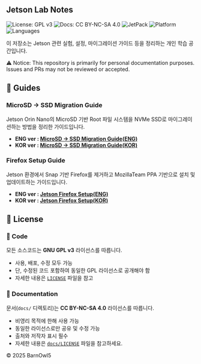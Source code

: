 ## Jetson Lab Notes
![License: GPL v3](https://img.shields.io/badge/License-GPLv3-blue.svg)
![Docs: CC BY-NC-SA 4.0](https://img.shields.io/badge/Docs-CC--BY--NC--SA%204.0-green)
![JetPack](https://img.shields.io/badge/JetPack-6.x-orange)
![Platform](https://img.shields.io/badge/Platform-Jetson%20Orin%20Nano-brightgreen)
![Languages](https://img.shields.io/badge/Languages-ENG%20%7C%20KOR-red)

이 저장소는 Jetson 관련 실험, 설정, 마이그레이션 가이드 등을 정리하는 개인 학습 공간입니다.

⚠️ Notice: This repository is primarily for personal documentation purposes. Issues and PRs may not be reviewed or accepted.


## 📖 Guides

### MicroSD -> SSD Migration Guide
Jetson Orin Nano의 MicroSD 기반 Root 파일 시스템을 NVMe SSD로 마이그레이션하는 방법을 정리한 가이드입니다.

- **ENG ver : [MicroSD -> SSD Migration Guide(ENG)](./docs/ENG/jetson_ssd_migration_guide(ENG).md)**
- **KOR ver : [MicroSD -> SSD Migration Guide(KOR)](./docs/KOR/jetson_ssd_migration_guide(KOR).md)**  

### Firefox Setup Guide
Jetson 환경에서 Snap 기반 Firefox를 제거하고 MozillaTeam PPA 기반으로 설치 및 업데이트하는 가이드입니다.
- **ENG ver : [Jetson Firefox Setup(ENG)](./docs/ENG/jetson_firefox_setup(ENG).md)**
- **KOR ver : [Jetson Firefox Setup(KOR)](./docs/KOR/jetson_firefox_setup(KOR).md)**  


## 📜 License

### 🔧 Code
모든 소스코드는 **GNU GPL v3** 라이선스를 따릅니다.

- 사용, 배포, 수정 모두 가능
- 단, 수정된 코드 포함하여 동일한 GPL 라이선스로 공개해야 함
- 자세한 내용은 [`LICENSE`](./LICENSE) 파일을 참고

### 📄 Documentation
문서(`docs/` 디렉토리)는 **CC BY-NC-SA 4.0** 라이선스를 따릅니다.  
- 비영리 목적에 한해 사용 가능
- 동일한 라이선스로만 공유 및 수정 가능
- 출처와 저작자 표시 필수 
- 자세한 내용은 [`docs/LICENSE`](./docs/LICENSE) 파일을 참고하세요.
  
© 2025 BarnOwl5

